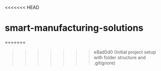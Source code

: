 <<<<<<< HEAD
# smart-manufacturing-solutions
=======

>>>>>>> e8ad0d0 (Initial project setup with folder structure and .gitignore)
